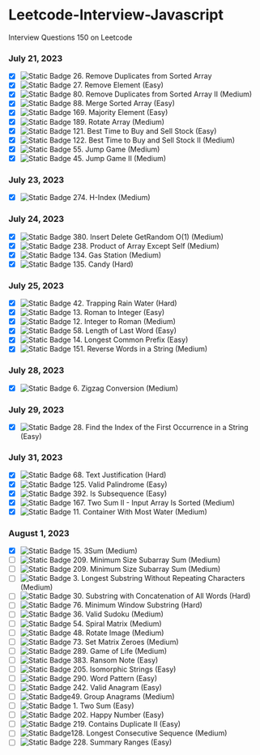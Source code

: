 # Leetcode-Interview-Javascript
Interview Questions 150 on Leetcode
### July 21, 2023
- [X] ![Static Badge](https://img.shields.io/badge/Easy-:badgeContent?color=green) 26. Remove Duplicates from Sorted Array 
- [X] ![Static Badge](https://img.shields.io/badge/Easy-:badgeContent?color=green) 27. Remove Element (Easy)
- [X] ![Static Badge](https://img.shields.io/badge/Medium-:badgeContent?color=gold) 80. Remove Duplicates from Sorted Array II (Medium)
- [X] ![Static Badge](https://img.shields.io/badge/Easy-:badgeContent?color=green) 88. Merge Sorted Array (Easy)
- [X] ![Static Badge](https://img.shields.io/badge/Easy-:badgeContent?color=green) 169. Majority Element (Easy)
- [X] ![Static Badge](https://img.shields.io/badge/Medium-:badgeContent?color=gold) 189. Rotate Array (Medium)
- [X] ![Static Badge](https://img.shields.io/badge/Easy-:badgeContent?color=green) 121. Best Time to Buy and Sell Stock (Easy)
- [X] ![Static Badge](https://img.shields.io/badge/Medium-:badgeContent?color=gold) 122. Best Time to Buy and Sell Stock II (Medium)
- [X] ![Static Badge](https://img.shields.io/badge/Medium-:badgeContent?color=gold) 55. Jump Game (Medium)
- [X] ![Static Badge](https://img.shields.io/badge/Medium-:badgeContent?color=gold) 45. Jump Game II (Medium)
### July 23, 2023
- [X] ![Static Badge](https://img.shields.io/badge/Medium-:badgeContent?color=gold) 274. H-Index (Medium)
### July 24, 2023
- [X] ![Static Badge](https://img.shields.io/badge/Medium-:badgeContent?color=gold) 380. Insert Delete GetRandom O(1) (Medium)
- [X] ![Static Badge](https://img.shields.io/badge/Medium-:badgeContent?color=gold) 238. Product of Array Except Self (Medium)
- [X] ![Static Badge](https://img.shields.io/badge/Medium-:badgeContent?color=gold) 134. Gas Station (Medium)
- [X] ![Static Badge](https://img.shields.io/badge/Hard-:badgeContent?color=red) 135. Candy (Hard)
### July 25, 2023
- [X] ![Static Badge](https://img.shields.io/badge/Hard-:badgeContent?color=red) 42. Trapping Rain Water (Hard)
- [X] ![Static Badge](https://img.shields.io/badge/Easy-:badgeContent?color=green) 13. Roman to Integer (Easy)
- [X] ![Static Badge](https://img.shields.io/badge/Medium-:badgeContent?color=gold) 12. Integer to Roman (Medium)
- [X] ![Static Badge](https://img.shields.io/badge/Easy-:badgeContent?color=green) 58. Length of Last Word (Easy)
- [X] ![Static Badge](https://img.shields.io/badge/Easy-:badgeContent?color=green) 14. Longest Common Prefix (Easy)
- [X] ![Static Badge](https://img.shields.io/badge/Medium-:badgeContent?color=gold) 151. Reverse Words in a String (Medium)
### July 28, 2023
- [X] ![Static Badge](https://img.shields.io/badge/Medium-:badgeContent?color=gold) 6. Zigzag Conversion (Medium)
### July 29, 2023
- [X] ![Static Badge](https://img.shields.io/badge/Easy-:badgeContent?color=green) 28. Find the Index of the First Occurrence in a String (Easy)
### July 31, 2023
- [X] ![Static Badge](https://img.shields.io/badge/Hard-:badgeContent?color=red) 68. Text Justification (Hard)
- [X] ![Static Badge](https://img.shields.io/badge/Easy-:badgeContent?color=green) 125. Valid Palindrome (Easy)
- [X] ![Static Badge](https://img.shields.io/badge/Easy-:badgeContent?color=green) 392. Is Subsequence (Easy)
- [X] ![Static Badge](https://img.shields.io/badge/Medium-:badgeContent?color=gold) 167. Two Sum II - Input Array Is Sorted (Medium)
- [X] ![Static Badge](https://img.shields.io/badge/Medium-:badgeContent?color=gold) 11. Container With Most Water (Medium)
### August 1, 2023
- [X] ![Static Badge](https://img.shields.io/badge/Medium-:badgeContent?color=gold) 15. 3Sum (Medium)
- [ ] ![Static Badge](https://img.shields.io/badge/Medium-:badgeContent?color=gold) 209. Minimum Size Subarray Sum (Medium)
- [ ] ![Static Badge](https://img.shields.io/badge/Medium-:badgeContent?color=gold) 209. Minimum Size Subarray Sum (Medium)
- [ ] ![Static Badge](https://img.shields.io/badge/Medium-:badgeContent?color=gold) 3. Longest Substring Without Repeating Characters (Medium)
- [ ] ![Static Badge](https://img.shields.io/badge/Hard-:badgeContent?color=red) 30. Substring with Concatenation of All Words (Hard)
- [ ] ![Static Badge](https://img.shields.io/badge/Hard-:badgeContent?color=red) 76. Minimum Window Substring (Hard)
- [ ] ![Static Badge](https://img.shields.io/badge/Medium-:badgeContent?color=gold) 36. Valid Sudoku (Medium)
- [ ] ![Static Badge](https://img.shields.io/badge/Medium-:badgeContent?color=gold) 54. Spiral Matrix (Medium)
- [ ] ![Static Badge](https://img.shields.io/badge/Medium-:badgeContent?color=gold) 48. Rotate Image (Medium)
- [ ] ![Static Badge](https://img.shields.io/badge/Medium-:badgeContent?color=gold) 73. Set Matrix Zeroes (Medium)
- [ ] ![Static Badge](https://img.shields.io/badge/Medium-:badgeContent?color=gold) 289. Game of Life (Medium)
- [ ] ![Static Badge](https://img.shields.io/badge/Easy-:badgeContent?color=green) 383. Ransom Note (Easy)
- [ ] ![Static Badge](https://img.shields.io/badge/Easy-:badgeContent?color=green) 205. Isomorphic Strings (Easy)
- [ ] ![Static Badge](https://img.shields.io/badge/Easy-:badgeContent?color=green) 290. Word Pattern (Easy)
- [ ] ![Static Badge](https://img.shields.io/badge/Easy-:badgeContent?color=green) 242. Valid Anagram (Easy)
- [ ] ![Static Badge](https://img.shields.io/badge/Medium-:badgeContent?color=gold)49. Group Anagrams (Medium)
- [ ] ![Static Badge](https://img.shields.io/badge/Easy-:badgeContent?color=green) 1. Two Sum (Easy)
- [ ] ![Static Badge](https://img.shields.io/badge/Easy-:badgeContent?color=green) 202. Happy Number (Easy)
- [ ] ![Static Badge](https://img.shields.io/badge/Easy-:badgeContent?color=green) 219. Contains Duplicate II (Easy)
- [ ] ![Static Badge](https://img.shields.io/badge/Medium-:badgeContent?color=gold)128. Longest Consecutive Sequence (Medium)
- [ ] ![Static Badge](https://img.shields.io/badge/Easy-:badgeContent?color=green) 228. Summary Ranges (Easy)

